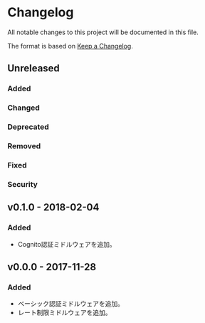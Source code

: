 # Changelog
All notable changes to this project will be documented in this file.

The format is based on [Keep a Changelog](http://keepachangelog.com/).

## Unreleased
### Added

### Changed

### Deprecated

### Removed

### Fixed

### Security


## v0.1.0 - 2018-02-04
### Added
- Cognito認証ミドルウェアを追加。

## v0.0.0 - 2017-11-28
### Added
- ベーシック認証ミドルウェアを追加。
- レート制限ミドルウェアを追加。
